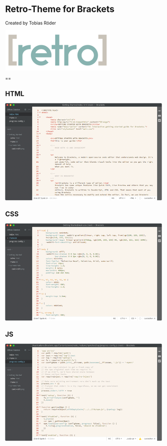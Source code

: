 Retro-Theme for Brackets
========================

Created by Tobias Röder
<p>
  <img width="337.03703703704" height="130" src="https://github.com/tobiasroeder/Retro-Theme/blob/master/imgs/logo.png">
</p>

==

## HTML
![HTML Screenshot](https://github.com/tobiasroeder/Retro-Theme/blob/master/imgs/html.png)

## CSS
![CSS Screenshot](https://github.com/tobiasroeder/Retro-Theme/blob/master/imgs/css.png)

## JS
![JS Screenshot](https://github.com/tobiasroeder/Retro-Theme/blob/master/imgs/js.png)

